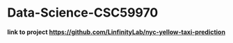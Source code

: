 # Data-Science-CSC59970

**link to project https://github.com/LinfinityLab/nyc-yellow-taxi-prediction**
